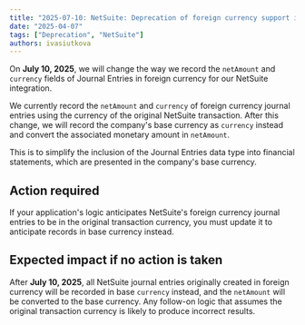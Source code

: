 ```yaml
---
title: "2025-07-10: NetSuite: Deprecation of foreign currency support in Journal Entries"
date: "2025-04-07"
tags: ["Deprecation", "NetSuite"]
authors: ivasiutkova
---
```


On **July 10, 2025**, we will change the way we record the `netAmount` and `currency` fields of Journal Entries in foreign currency for our NetSuite integration.

<!--truncate-->

We currently record the `netAmount` and `currency` of foreign currency journal entries using the currency of the original NetSuite transaction. After this change, we will record the company's base currency as `currency` instead and convert the associated monetary amount in `netAmount`.

This is to simplify the inclusion of the Journal Entries data type into financial statements, which are presented in the company's base currency.

## Action required

If your application's logic anticipates NetSuite's foreign currency journal entries to be in the original transaction currency, you must update it to anticipate records in base currency instead.

## Expected impact if no action is taken

After **July 10, 2025**, all NetSuite journal entries originally created in foreign currency will be recorded in base `currency` instead, and the `netAmount` will be converted to the base currency. Any follow-on logic that assumes the original transaction currency is likely to produce incorrect results.
